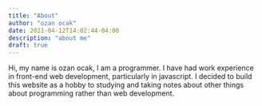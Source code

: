 ```yaml
---
title: "About"
author: "ozan ocak"
date: 2021-04-12T14:02:44-04:00
description: "about me"
draft: true
---
```

Hi, my name is ozan ocak, I am a programmer. I have had work experience in front-end web development, particularly in javascript. I decided to build this website as a hobby to studying and taking notes about other things about programming rather than web development.
